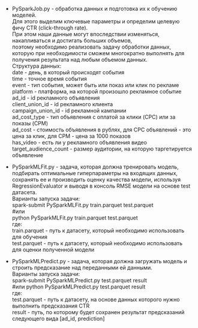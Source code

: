  - PySparkJob.py - обработка данных и подготовка их к обучению моделей.  
Для этого выделим ключевые параметры и определим целевую фичу CTR (click-through rate).     
При этом наши данные могут впоследствии изменяться, накапливаться и достигать больших объемов,  
поэтому необходимо реализовать задачу обработки данных, которую при необходимости сможем многократно выполнять для получения результата над любым объемом данных.    
Структура данных:    
date - день, в который происходят события   
time - точное время события   
event -	тип события, может быть или показ или клик по рекламе   
platform -	платформа, на которой произошло рекламное событие   
ad_id -	id рекламного объявления   
client_union_id -	id рекламного клиента   
campaign_union_id -	id рекламной кампании   
ad_cost_type - тип объявления с оплатой за клики (CPC) или за показы (CPM)   
ad_cost -	стоимость объявления в рублях, для CPC объявлений - это цена за клик, для CPM - цена за 1000 показов   
has_video -	есть ли у рекламного объявления видео   
target_audience_count -	размер аудитории, на которую таргетируется объявление   

- PySparkMLFit.py - задача, которая должна тренировать модель, подбирать оптимальные гиперпараметры на входящих данных, сохранять ее и производить оценку качества модели,   используя RegressionEvaluator и выводя в консоль RMSE модели на основе test датасета.  
Варианты запуска задачи:    
spark-submit PySparkMLFit.py train.parquet test.parquet  
#или  
python PySparkMLFit.py train.parquet test.parquet  
где:  
train.parquet - путь к датасету, который необходимо использовать для обучения  
test.parquet - путь к датасету, который необходимо использовать для оценки полученной модели  

- PySparkMLPredict.py - задача, которая должна загружать модель и строить предсказание над переданными ей данными.  
Варианты запуска задачи:   
spark-submit PySparkMLPredict.py test.parquet result  
#или
python PySparkMLPredict.py test.parquet result  
где:  
test.parquet - путь к датасету, на основе данных которого нужно выполнить предсказания CTR  
result - путь, по которому будет сохранен результат предсказаний следующего вида [ad_id, prediction]    

